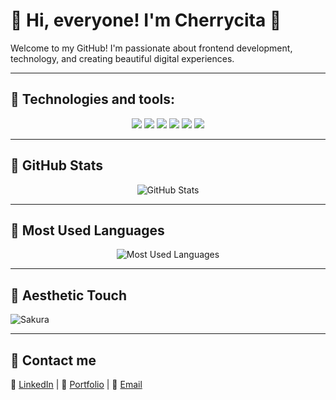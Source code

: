 # 🌸 Hi, everyone! I'm Cherrycita 🌸

Welcome to my GitHub! I'm passionate about frontend development, technology, and creating beautiful digital experiences.

---

## 🌿 Technologies and tools:

<p align="center">
  <img src="https://img.shields.io/badge/JavaScript-F7DF1E?style=for-the-badge&logo=javascript&logoColor=black">
  <img src="https://img.shields.io/badge/HTML5-E34F26?style=for-the-badge&logo=html5&logoColor=white">
  <img src="https://img.shields.io/badge/CSS3-1572B6?style=for-the-badge&logo=css3&logoColor=white">
  <img src="https://img.shields.io/badge/React-61DAFB?style=for-the-badge&logo=react&logoColor=black">
  <img src="https://img.shields.io/badge/Vue.js-4FC08D?style=for-the-badge&logo=vue.js&logoColor=white">
  <img src="https://img.shields.io/badge/TailwindCSS-38B2AC?style=for-the-badge&logo=tailwind-css&logoColor=white">
</p>

---

## 🌸 GitHub Stats

<p align="center">
  <img src="https://github-readme-stats.vercel.app/api?username=cherrycita-dev&show_icons=true&theme=rose_pine" alt="GitHub Stats"/>
</p>

---

## 🎨 Most Used Languages

<p align="center">
  <img src="https://github-readme-stats.vercel.app/api/top-langs/?username=cherrycita-dev&layout=compact&theme=rose_pine" alt="Most Used Languages"/>
</p>

---

## 🌷 Aesthetic Touch

![Sakura](https://64.media.tumblr.com/tumblr_m1vavydJ9N1qbbbd2o1_500.gif)

---

## 🌸 Contact me

🌺 [LinkedIn](https://www.linkedin.com/in/cherrycita-dev) | 🌿 [Portfolio](https://cherrycita.dev) | 📩 [Email](mailto:cherrycita.dev@gmail.com)
